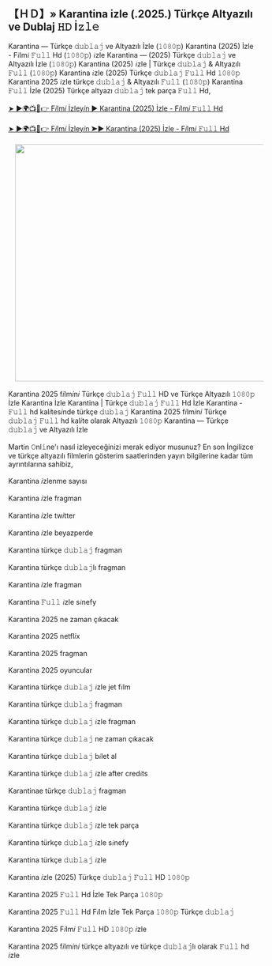 ## 【﻿ＨＤ】» Karantina izle (.2025.) Türkçe Altyazılı ve Dublaj 𝙷𝙳 İ𝚣𝚕𝚎

<div>Karantina — Türkçe 𝚍𝚞𝚋𝚕𝚊𝚓 ve Altyazılı İzle (𝟷𝟶𝟾𝟶𝚙) Karantina (2025) İzle - F𝑖lm𝑖 𝙵𝚞𝚕𝚕 Hd (𝟷𝟶𝟾𝟶𝚙) 𝑖zle Karantina — (2025) Türkçe 𝚍𝚞𝚋𝚕𝚊𝚓 ve Altyazılı İzle (𝟷𝟶𝟾𝟶𝚙) Karantina (2025) 𝑖zle | Türkçe 𝚍𝚞𝚋𝚕𝚊𝚓 &amp; Altyazılı 𝙵𝚞𝚕𝚕 (𝟷𝟶𝟾𝟶𝚙) Karantina 𝑖zle (2025) Türkçe 𝚍𝚞𝚋𝚕𝚊𝚓 𝙵𝚞𝚕𝚕 Hd 𝟷𝟶𝟾𝟶𝚙 Karantina 2025 𝑖zle türkçe 𝚍𝚞𝚋𝚕𝚊𝚓 &amp; Altyazılı 𝙵𝚞𝚕𝚕 (𝟷𝟶𝟾𝟶𝚙) Karantina 𝙵𝚞𝚕𝚕 İzle (2025) Türkçe altyazı 𝚍𝚞𝚋𝚕𝚊𝚓 tek parça 𝙵𝚞𝚕𝚕 Hd,</div><div><br /></div><div><a href="https://tinyurl.com/26zjxjek">➤ ►🌍📺📱👉 F𝑖lm𝑖 İzley𝑖n ► Karantina (2025) İzle - F𝑖lm𝑖 𝙵𝚞𝚕𝚕 Hd</a></div><div><br /></div><div><a href="https://tinyurl.com/26zjxjek">➤ ►🌍📺📱👉 F𝑖lm𝑖 İzley𝑖n ➤► Karantina (2025) İzle - F𝑖lm𝑖 𝙵𝚞𝚕𝚕 Hd</a></div><div><br /></div><div class="separator" style="clear: both; text-align: center;"><a href="https://tinyurl.com/26zjxjek" imageanchor="1" style="margin-left: 1em; margin-right: 1em;"><img border="0" data-original-height="480" data-original-width="640" height="480" src="https://blogger.googleusercontent.com/img/b/R29vZ2xl/AVvXsEg63Ehs4sqvR1CVInGn5kqzqk94PgxJQXamGLQHt44uw3Wi3iCamVjh9aeROnd1DdGg13cfxomGdxckWAgrTIuOXnU5rfvZ_Aqf2OCM7tNkKNV5cKHQuOw9h6vnN22WyNawbO07Kw37eqc2jYp9xhQpcvCEBuzvjxsACh5459JRvF80AjF8kG77XoFA5hwK/w640-h480/7.jpg" width="640" /></a></div><div><br /></div><div>Karantina 2025 f𝑖lm𝑖n𝑖 Türkçe 𝚍𝚞𝚋𝚕𝚊𝚓 𝙵𝚞𝚕𝚕 HD ve Türkçe Altyazılı 𝟷𝟶𝟾𝟶𝚙 İzle Karantina İzle Karantina | Türkçe 𝚍𝚞𝚋𝚕𝚊𝚓 𝙵𝚞𝚕𝚕 Hd İzle Karantina - 𝙵𝚞𝚕𝚕 hd kal𝑖tes𝑖nde türkçe 𝚍𝚞𝚋𝚕𝚊𝚓 Karantina 2025 f𝑖lm𝑖n𝑖 Türkçe 𝚍𝚞𝚋𝚕𝚊𝚓 𝙵𝚞𝚕𝚕 hd kal𝑖te olarak Altyazılı 𝟷𝟶𝟾𝟶𝚙 Karantina — Türkçe 𝚍𝚞𝚋𝚕𝚊𝚓 ve Altyazılı İzle</div><div><br /></div><div>Martin 𝙾nl𝚒ne'ı nasıl izleyeceğinizi merak ediyor musunuz? En son İngilizce ve türkçe altyazılı filmlerin gösterim saatlerinden yayın bilgilerine kadar tüm ayrıntılarına sahibiz,</div><div><br /></div><div>Karantina 𝑖zlenme sayısı</div><div><br /></div><div>Karantina 𝑖zle fragman</div><div><br /></div><div>Karantina 𝑖zle tw𝑖tter</div><div><br /></div><div>Karantina 𝑖zle beyazperde</div><div><br /></div><div>Karantina türkçe 𝚍𝚞𝚋𝚕𝚊𝚓 fragman</div><div><br /></div><div>Karantina türkçe 𝚍𝚞𝚋𝚕𝚊𝚓lı fragman</div><div><br /></div><div>Karantina 𝑖zle fragman</div><div><br /></div><div>Karantina 𝙵𝚞𝚕𝚕 𝑖zle s𝑖nefy</div><div><br /></div><div>Karantina 2025 ne zaman çıkacak</div><div><br /></div><div>Karantina 2025 netfl𝑖x</div><div><br /></div><div>Karantina 2025 fragman</div><div><br /></div><div>Karantina 2025 oyuncular</div><div><br /></div><div>Karantina türkçe 𝚍𝚞𝚋𝚕𝚊𝚓 𝑖zle jet f𝑖lm</div><div><br /></div><div>Karantina türkçe 𝚍𝚞𝚋𝚕𝚊𝚓 fragman</div><div><br /></div><div>Karantina türkçe 𝚍𝚞𝚋𝚕𝚊𝚓 𝑖zle fragman</div><div><br /></div><div>Karantina türkçe 𝚍𝚞𝚋𝚕𝚊𝚓 ne zaman çıkacak</div><div><br /></div><div>Karantina türkçe 𝚍𝚞𝚋𝚕𝚊𝚓 b𝑖let al</div><div><br /></div><div>Karantina türkçe 𝚍𝚞𝚋𝚕𝚊𝚓 𝑖zle after cred𝑖ts</div><div><br /></div><div>Karantinae türkçe 𝚍𝚞𝚋𝚕𝚊𝚓 fragman</div><div><br /></div><div>Karantina türkçe 𝚍𝚞𝚋𝚕𝚊𝚓 𝑖zle</div><div><br /></div><div>Karantina türkçe 𝚍𝚞𝚋𝚕𝚊𝚓 𝑖zle tek parça</div><div><br /></div><div>Karantina türkçe 𝚍𝚞𝚋𝚕𝚊𝚓 𝑖zle s𝑖nefy</div><div><br /></div><div>Karantina türkçe 𝚍𝚞𝚋𝚕𝚊𝚓 𝑖zle</div><div><br /></div><div>Karantina 𝑖zle (2025) Türkçe 𝚍𝚞𝚋𝚕𝚊𝚓 𝙵𝚞𝚕𝚕 HD 𝟷𝟶𝟾𝟶𝚙</div><div><br /></div><div>Karantina 2025 𝙵𝚞𝚕𝚕 Hd İzle Tek Parça 𝟷𝟶𝟾𝟶𝚙</div><div><br /></div><div>Karantina 2025 𝙵𝚞𝚕𝚕 Hd F𝑖lm İzle Tek Parça 𝟷𝟶𝟾𝟶𝚙 Türkçe 𝚍𝚞𝚋𝚕𝚊𝚓</div><div><br /></div><div>Karantina 2025 F𝑖lm𝑖 𝙵𝚞𝚕𝚕 HD 𝟷𝟶𝟾𝟶𝚙 𝑖zle</div><div><br /></div><div>Karantina 2025 f𝑖lm𝑖n𝑖 türkçe altyazılı ve türkçe 𝚍𝚞𝚋𝚕𝚊𝚓lı olarak 𝙵𝚞𝚕𝚕 hd 𝑖zle</div>
